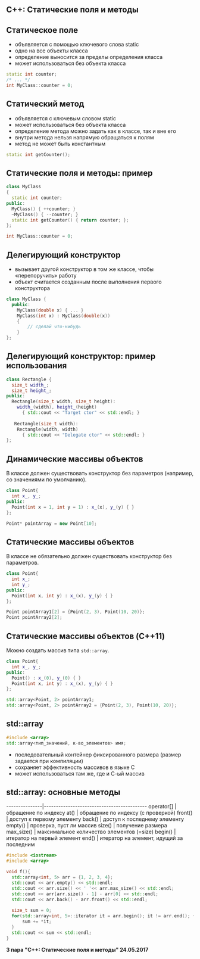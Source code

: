 C++: Статические поля и методы
---

Статическое поле
---
                  
* объявляется с помощью ключевого слова static
* одно на все объекты класса
* определение выносится за пределы определения класса
* может использоваться без объекта класса

```cpp
static int counter;
/* ... */
int MyClass::counter = 0;
```

Статический метод
---
                  
* объявляется с ключевым словом static
* может использоваться без объекта класса
* определение метода можно задать как в классе, так и вне его
* внутри метода нельзя напрямую обращаться к полям
* метод не может быть константным

```cpp
static int getCounter();
```

Статические поля и методы: пример
---

```cpp
class MyClass
{
  static int counter;
public:
  MyClass() { ++counter; }
  ~MyClass() { --counter; }
  static int getCounter() { return counter; };
};

int MyClass::counter = 0;
```

Делегирующий конструктор
---

* вызывает другой конструктор в том же классе, чтобы «перепоручить» работу
* объект считается созданным после выполнения первого конструктора

```cpp
class MyClass {
  public:
    MyClass(double x) { ... }
    MyClass(int x) : MyClass(double(x))
    {
        // сделай что-нибудь
    }
};
```

Делегирующий конструктор: пример использования
---

```cpp
class Rectangle {
  size_t width_;
  size_t height_;
public:
  Rectangle(size_t width, size_t height):
    width_(width), height_(height)
      { std::cout << "Target ctor" << std::endl; }
      
   Rectangle(size_t width):
    Rectangle(width, width)
      { std::cout << "Delegate ctor" << std::endl; }
};
```

Динамические массивы объектов
---
                  
В классе должен существовать конструктор без параметров (например, со значениями по умолчанию).

```cpp
class Point{
  int x_, y_;
public:
  Point(int x = 1, int y = 1) : x_(x), y_(y) { }
};

Point* pointArray = new Point[10];
```

Статические массивы объектов
---
                  
В классе не обязательно должен существовать конструктор без параметров.

```cpp
class Point{
  int x_;
  int y_;
public:
  Point(int x, int y) : x_(x), y_(y) { }
};

Point pointArray1[2] = {Point(2, 3), Point(10, 20)};
Point pointArray2[2];
```

Статические массивы объектов (C++11)
---

Можно создать массив типа `std::array`.

```cpp
class Point{
  int x_, y_;
public:
  Point() : x_(0), y_(0) { }
  Point(int x, int y) : x_(x), y_(y) { }
};

std::array<Point, 2> pointArray1;
std::array<Point, 2> pointArray2 = {Point(2, 3), Point(10, 20)};
```

std::array
---

```cpp
#include <array>
std::array<тип_значений, к-во_элементов> имя;
```

* последовательный контейнер фиксированного размера (размер задается при компиляции)
* сохраняет эффективность массивов в языке С
* может использоваться там же, где и С-ый массив

std::array: основные методы
---

---------------|-------------------------------------------
  operator[]   | обращение по индексу
  at()         | обращение по индексу (с проверкой)
  front()      | доступ к первому элементу
  back()       | доступ к последнему элементу
  empty()      | проверка, пуст ли массив
  size()       | получение размера
  max_size()   | максимальное количество элементов (=size)
  begin()      | итератор на первый элемент
  end()        | итератор на элемент, идущий за последним

```cpp
#include <iostream>
#include <array>

void f(){
  std::array<int, 5> arr = {1, 2, 3, 4};
  std::cout << arr.empty() << std::endl;
  std::cout << arr.size() << ' '<< arr.max_size() << std::endl;
  std::cout << arr[arr.size() - 1] - arr[0] << std::endl;
  std::cout << arr.back() - arr.front() << std::endl;
  
  size_t sum = 0;
  for(std::array<int, 5>::iterator it = arr.begin(); it != arr.end(); ++it){
      sum += *it;
  }
  std::cout << sum << std::endl;
}
```

**3 пара "C++: Статические поля и методы" 24.05.2017**

